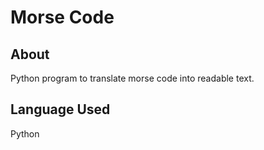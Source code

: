 # Morse Code

## About
Python program to translate morse code into readable text.

## Language Used
Python
